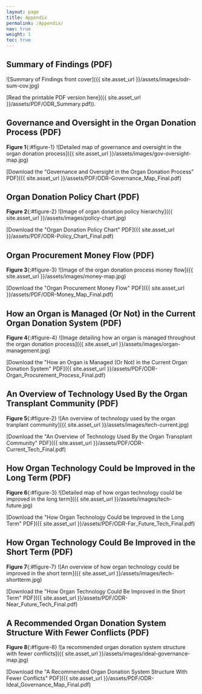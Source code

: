 ```yaml
---
layout: page
title: Appendix
permalink: /Appendix/
nav: true
weight: 1
toc: true
---
```

## Summary of Findings (PDF)

![Summary of Findings front cover]({{ site.asset_url }}/assets/images/odr-sum-cov.jpg)

[Read the printable PDF version here]({{ site.asset_url }}/assets/PDF/ODR_Summary.pdf)).

## Governance and Oversight in the Organ Donation Process (PDF)
**Figure 1**{:#figure-1}
![Detailed map of governance and oversight in the organ donation process]({{ site.asset_url }}/assets/images/gov-oversight-map.jpg)

[Download the "Governance and Oversight in the Organ Donation Process" PDF]({{ site.asset_url }}/assets/PDF/ODR-Governance_Map_Final.pdf)

## Organ Donation Policy Chart (PDF)
**Figure 2**{:#figure-2} 
![Image of organ donation policy hierarchy]({{ site.asset_url }}/assets/images/policy-chart.jpg)

[Download the "Organ Donation Policy Chart" PDF]({{ site.asset_url }}/assets/PDF/ODR-Policy_Chart_Final.pdf)

## Organ Procurement Money Flow (PDF)
**Figure 3**{:#figure-3}
![Image of the organ donation process money flow]({{ site.asset_url }}/assets/images/money-map.jpg)

[Download the "Organ Procurement Money Flow" PDF]({{ site.asset_url }}/assets/PDF/ODR-Money_Map_Final.pdf)

## How an Organ is Managed (Or Not) in the Current Organ Donation System (PDF)
**Figure 4**{:#figure-4}
![Image detailing how an organ is managed throughout the organ donation process]({{ site.asset_url }}/assets/images/organ-management.jpg)

[Download the "How an Organ is Managed (Or Not) in the Current Organ Donation System" PDF]({{ site.asset_url }}/assets/PDF/ODR-Organ_Procurement_Process_Final.pdf)

## An Overview of Technology Used By the Organ Transplant Community (PDF)
**Figure 5**{:#figure-2}
![An overview of technology used by the organ tranplant community]({{ site.asset_url }}/assets/images/tech-current.jpg)

[Download the "An Overview of Technology Used By the Organ Transplant Community" PDF]({{ site.asset_url }}/assets/PDF/ODR-Current_Tech_Final.pdf)

## How Organ Technology Could be Improved in the Long Term (PDF)
**Figure 6**{:#figure-3}
![Detailed map of how organ technology could be improved in the long term]({{ site.asset_url }}/assets/images/tech-future.jpg)

[Download the "How Organ Technology Could be Improved in the Long Term" PDF]({{ site.asset_url }}/assets/PDF/ODR-Far_Future_Tech_Final.pdf)

## How Organ Technology Could Be Improved in the Short Term (PDF)
**Figure 7**{:#figure-7}
![An overview of how organ technology could be improved in the short term]({{ site.asset_url }}/assets/images/tech-shortterm.jpg)

[Download the "How Organ Technology Could Be Improved in the Short Term" PDF]({{ site.asset_url }}/assets/PDF/ODR-Near_Future_Tech_Final.pdf)

## A Recommended Organ Donation System Structure With Fewer Conflicts (PDF)
**Figure 8**{:#figure-8}
![a recommended organ donation system structure with fewer conflicts]({{ site.asset_url }}/assets/images/ideal-governance-map.jpg)

[Download the "A Recommended Organ Donation System Structure With Fewer Conflicts" PDF]({{ site.asset_url }}/assets/PDF/ODR-Ideal_Governance_Map_Final.pdf)